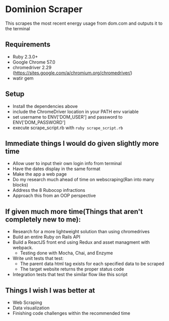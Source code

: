 # Dominion Scraper
This scrapes the most recent energy usage from dom.com and outputs it to the terminal

## Requirements
- Ruby 2.3.0+
- Google Chrome 57.0
- chromedriver 2.29
(https://sites.google.com/a/chromium.org/chromedriver/)
- watir gem

## Setup
- Install the dependencies above
- include the ChromeDriver location in your PATH env variable
- set username to ENV['DOM_USER'] and password to ENV['DOM_PASSWORD']
- execute scrape_script.rb with `ruby scrape_script.rb`

## Immediate things I would do given slightly more time
- Allow user to input their own login info from terminal
- Have the dates display in the same format
- Make the app a web page
- Do my research much ahead of time on webscraping(Ran into many blocks)
- Address the 8 Rubocop infractions
- Approach this from an OOP perspective

## If given much more time(Things that aren't completely new to me):
- Research for a more lightweight solution than using chromedrives
- Build an entire Ruby on Rails API 
- Build a ReactJS front end using Redux and asset managment with webpack.
	- Testing done with Mocha, Chai, and Enzyme
- Write unit tests that test:
	- The parent data html tag exists for each specified data to be scraped
	- The target website returns the proper status code
- Integration tests that test the similar flow like this script
	
## Things I wish I was better at
- Web Scraping
- Data visualization 
- Finishing code challenges within the recommended time


